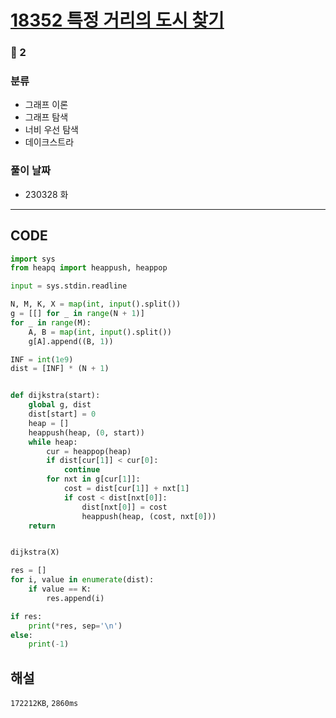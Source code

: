 # [18352 특정 거리의 도시 찾기](https://www.acmicpc.net/problem/18352)

### 🥈 2

### 분류

- 그래프 이론
- 그래프 탐색
- 너비 우선 탐색
- 데이크스트라

### 풀이 날짜

- 230328 화

---

## CODE

```python
import sys
from heapq import heappush, heappop

input = sys.stdin.readline

N, M, K, X = map(int, input().split())
g = [[] for _ in range(N + 1)]
for _ in range(M):
    A, B = map(int, input().split())
    g[A].append((B, 1))

INF = int(1e9)
dist = [INF] * (N + 1)


def dijkstra(start):
    global g, dist
    dist[start] = 0
    heap = []
    heappush(heap, (0, start))
    while heap:
        cur = heappop(heap)
        if dist[cur[1]] < cur[0]:
            continue
        for nxt in g[cur[1]]:
            cost = dist[cur[1]] + nxt[1]
            if cost < dist[nxt[0]]:
                dist[nxt[0]] = cost
                heappush(heap, (cost, nxt[0]))
    return


dijkstra(X)

res = []
for i, value in enumerate(dist):
    if value == K:
        res.append(i)

if res:
    print(*res, sep='\n')
else:
    print(-1)

```

## 해설

`172212KB`, `2860ms`
